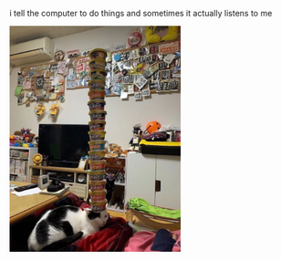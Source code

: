 i tell the computer to do things and sometimes it actually listens to me
<!--START_SECTION:update_image-->
<img src=https://raw.githubusercontent.com/sneakykestrel/sneakykestrel/main/.github/images/tower-of-babel.png height="" width="300" align=left alt=kitty />
<!--END_SECTION:update_image-->


